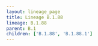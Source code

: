 ```yaml
---
layout: lineage_page
title: Lineage B.1.88
lineage: B.1.88
parent: B.1
children: ['B.1.88', 'B.1.88.1']
---
```

